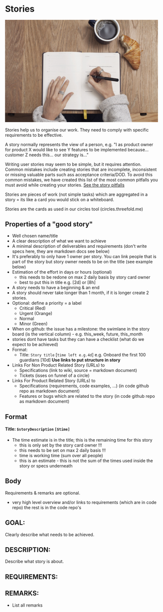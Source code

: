 # Stories

![](images/stories.jpeg)

Stories help us to organise our work. They need to comply with specific requirements to be effective.

A story normally represents the view of a person, e.g. "I as product owner for product X would like to see Y features to be implemented because... customer Z needs this... our strategy is..."

Writing user stories may seem to be simple, but it requires attention. Common mistakes include creating stories that are incomplete, inconsistent or missing valuable parts such ass acceptance criteria/DOD. To avoid this common mistakes, we have created this list of the most common pitfalls you must avoid while creating your stories.  [See the story pitfalls](/collaboration/story_pitfalls.md)

Stories are pieces of work (not simple tasks) which are aggregated in a story = its like a card you would stick on a whiteboard.

Stories are the cards as used in our circles tool (circles.threefold.me)

## Properties of a "good story"

- Well chosen name/title
- A clear description of what we want to achieve
- A minimal description of deliverables and requirements (don't write specs here, they are markdown docs see below)
- It's preferably to only have 1 owner per story. You can link people that is part of the story but story owner needs to be on the title (see example below)
- Estimation of the effort in days or hours (optional)
    - this needs to be redone on max 2 daily basis by story card owner
    - best to put this in title e.g. [2d] or [8h]
- A story needs to have a beginning & an end
- A story should never take longer than 1 month, if it is longer create 2 stories.
- Optional: define a priority = a label
    - Critical (Red)
    - Urgent (Orange)
    - Normal
    - Minor (Green)
- When on github: the issue has a milestone: the swimlane in the story board (is the vertical column) 
        - e.g. this_week, future, this_month
- stories dont have tasks but they can have a checklist (what do we expect to be achieved)
- Format:
	- Title: ```Story title``` [```time left e.g.4d```] e.g. Onboard the first 100 guardians [10d]
**Use links to put structure in story**
- Links For Non Product Related Story (URLs) to
    - Specifications (link to wiki, source = markdown document)
    - Tickets (isses on funnel of a circle)
- Links For Product Related Story (URLs)  to
    - Specifications (requirements, code examples, ...) (in code github repo as markdown document)
    - Features or bugs which are related to the story (in code github repo as markdown document)

## Format

#### Title: ```$storyDescription``` ```[$time]```

- The time estimate is in the title; this is the remaining time for this story
    - this is only set by the story card owner !!!
    - this needs to be set on max 2 daily basis !!!
    - time is working time (sum over all people)
    - this is an estimate - this is not the sum of the times used inside the story or specs underneath

## Body

Requirements & remarks are optional.

- very high level overview and/or links to requirements (which are in code repo) the rest is in the code repo's

## GOAL:

Clearly describe what needs to be achieved.

## DESCRIPTION:

Describe what story is about.

## REQUIREMENTS:

## REMARKS:

- List all remarks
